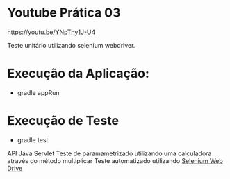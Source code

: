 
# Youtube Prática 03

https://youtu.be/YNpThy1J-U4

Teste unitário utilizando selenium webdriver.

# Execução da Aplicação:
* gradle appRun 

# Execução de Teste
* gradle test

API Java Servlet
Teste de paramametrizado utilizando uma calculadora através do método multiplicar
Teste automatizado utilizando [Selenium Web Drive](https://www.selenium.dev/documentation/en/webdriver/)